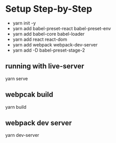 # Setup Step-by-Step
- yarn init -y
- yarn add babel-preset-react babel-preset-env
- yarn add babel-core babel-loader
- yarn add react react-dom
- yarn add webpack webpack-dev-server
- yarn add -D babel-preset-stage-2

## running with live-server
yarn serve
## webpcak build
yarn build
## webpack dev server
yarn dev-server
